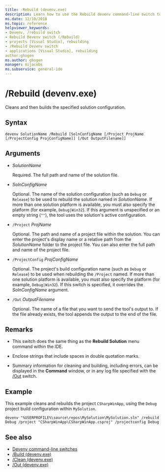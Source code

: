 ```yaml
---
title: -Rebuild (devenv.exe)
description: Learn how to use the Rebuild devenv command-line switch to clean and then build the specified solution configuration.
ms.date: 12/10/2018
ms.topic: reference
helpviewer_keywords:
- Devenv, /rebuild switch
- Rebuild Devenv switch (/Rebuild)
- projects [Visual Studio], rebuilding
- /Rebuild Devenv switch
- applications [Visual Studio], rebuilding
author:ghogen
ms.author: ghogen
manager: mijacobs
ms.subservice: general-ide
---
```

# /Rebuild (devenv.exe)

Cleans and then builds the specified solution configuration.

## Syntax

```shell
devenv SolutionName /Rebuild [SolnConfigName [/Project ProjName [/ProjectConfig ProjConfigName]] [/Out OutputFilename]]
```

## Arguments

- *SolutionName*

  Required. The full path and name of the solution file.

- *SolnConfigName*

  Optional. The name of the solution configuration (such as `Debug` or `Release`) to be used to rebuild the solution named in *SolutionName*. If more than one solution platform is available, you must also specify the platform (for example, `Debug|Win32`). If this argument is unspecified or an empty string (`""`), the tool uses the solution's active configuration.

- `/Project` *ProjName*

  Optional. The path and name of a project file within the solution. You can enter the project's display name or a relative path from the *SolutionName* folder to the project file. You can also enter the full path and name of the project file.

- `/ProjectConfig` *ProjConfigName*

  Optional. The project's build configuration name (such as `Debug` or `Release`) to be used when rebuilding the `/Project` named. If more than one solution platform is available, you must also specify the platform (for example, `Debug|Win32`). If this switch is specified, it overrides the *SolnConfigName* argument.

- `/Out` *OutputFilename*

  Optional. The name of a file that you want to send the tool's output to. If the file already exists, the tool appends the output to the end of the file.

## Remarks

- This switch does the same thing as the **Rebuild Solution** menu command within the IDE.

- Enclose strings that include spaces in double quotation marks.

- Summary information for cleaning and building, including errors, can be displayed in the **Command** window, or in any log file specified with the [/Out](out-devenv-exe.md) switch.

## Example

This example cleans and rebuilds the project `CSharpWinApp`, using the `Debug` project build configuration within `MySolution`.

```shell
devenv "%USERPROFILE%\source\repos\MySolution\MySolution.sln" /rebuild Debug /project "CSharpWinApp\CSharpWinApp.csproj" /projectconfig Debug
```

## See also

- [Devenv command-line switches](../../ide/reference/devenv-command-line-switches.md)
- [/Build (devenv.exe)](../../ide/reference/build-devenv-exe.md)
- [/Clean (devenv.exe)](../../ide/reference/clean-devenv-exe.md)
- [/Out (devenv.exe)](../../ide/reference/out-devenv-exe.md)
